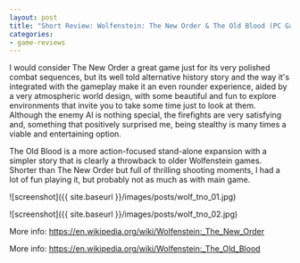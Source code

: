 ```yaml
---
layout: post
title: "Short Review: Wolfenstein: The New Order & The Old Blood (PC Games)"
categories:
- game-reviews
---
```


<p>
I would consider The New Order a great game just for its very polished combat sequences, but its well told alternative history story and the way it's integrated with the gameplay make it an even rounder experience, aided by a very atmospheric world design, with some beautiful and fun to explore environments that invite you to take some time just to look at them. Although the enemy AI is nothing special, the firefights are very satisfying and, something that positively surprised me, being stealthy is many times a viable and entertaining option. 
</p>

<p>
The Old Blood is a more action-focused stand-alone expansion with a simpler story that is clearly a throwback to older Wolfenstein games.
Shorter than The New Order but full of thrilling shooting moments, I had a lot of fun playing it, but probably not as much as with main game.
</p>


![screenshot]({{ site.baseurl }}/images/posts/wolf_tno_01.jpg)

![screenshot]({{ site.baseurl }}/images/posts/wolf_tno_02.jpg)


<p>More info: <a href="https://en.wikipedia.org/wiki/Wolfenstein:_The_New_Order">https://en.wikipedia.org/wiki/Wolfenstein:_The_New_Order</a><p>
<p>More info: <a href="https://en.wikipedia.org/wiki/Wolfenstein:_The_Old_Blood">https://en.wikipedia.org/wiki/Wolfenstein:_The_Old_Blood</a><p>

